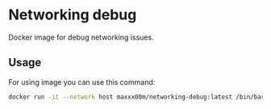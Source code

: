 # Networking debug

Docker image for debug networking issues.

## Usage

For using image you can use this command:

```bash
docker run -it --network host maxxx00m/networking-debug:latest /bin/bash
```